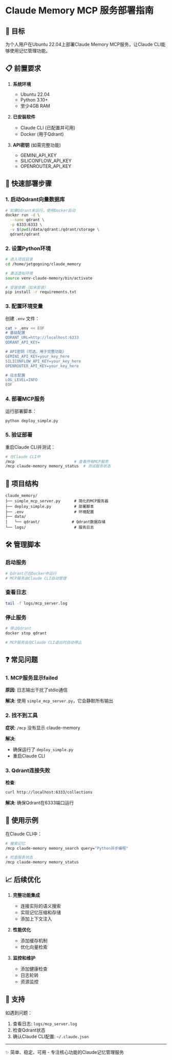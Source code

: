 # Claude Memory MCP 服务部署指南

## 🎯 目标
为个人用户在Ubuntu 22.04上部署Claude Memory MCP服务，让Claude CLI能够使用记忆管理功能。

## 📋 前置要求

1. **系统环境**
   - Ubuntu 22.04
   - Python 3.10+
   - 至少4GB RAM

2. **已安装软件**
   - Claude CLI (已配置并可用)
   - Docker (用于Qdrant)

3. **API密钥** (如需完整功能)
   - GEMINI_API_KEY
   - SILICONFLOW_API_KEY
   - OPENROUTER_API_KEY

## 🚀 快速部署步骤

### 1. 启动Qdrant向量数据库

```bash
# 如果Qdrant未运行，使用Docker启动
docker run -d \
  --name qdrant \
  -p 6333:6333 \
  -v $(pwd)/data/qdrant:/qdrant/storage \
  qdrant/qdrant
```

### 2. 设置Python环境

```bash
# 进入项目目录
cd /home/jetgogoing/claude_memory

# 激活虚拟环境
source venv-claude-memory/bin/activate

# 安装依赖（如未安装）
pip install -r requirements.txt
```

### 3. 配置环境变量

创建 `.env` 文件：

```bash
cat > .env << EOF
# 基础配置
QDRANT_URL=http://localhost:6333
QDRANT_API_KEY=

# API密钥（可选，用于完整功能）
GEMINI_API_KEY=your_key_here
SILICONFLOW_API_KEY=your_key_here
OPENROUTER_API_KEY=your_key_here

# 日志配置
LOG_LEVEL=INFO
EOF
```

### 4. 部署MCP服务

运行部署脚本：

```bash
python deploy_simple.py
```

### 5. 验证部署

重启Claude CLI并测试：

```bash
# 在Claude CLI中
/mcp                          # 查看所有MCP服务
/mcp claude-memory memory_status  # 测试服务状态
```

## 📁 项目结构

```
claude_memory/
├── simple_mcp_server.py      # 简化的MCP服务器
├── deploy_simple.py          # 部署脚本
├── .env                      # 环境配置
├── data/
│   └── qdrant/              # Qdrant数据存储
└── logs/                     # 服务日志
```

## 🛠️ 管理脚本

### 启动服务
```bash
# Qdrant已在Docker中运行
# MCP服务由Claude CLI自动管理
```

### 查看日志
```bash
tail -f logs/mcp_server.log
```

### 停止服务
```bash
# 停止Qdrant
docker stop qdrant

# MCP服务会在Claude CLI退出时自动停止
```

## ❓ 常见问题

### 1. MCP服务显示failed

**原因**: 日志输出干扰了stdio通信

**解决**: 使用 `simple_mcp_server.py`，它会静默所有输出

### 2. 找不到工具

**症状**: `/mcp` 没有显示 claude-memory

**解决**: 
- 确保运行了 `deploy_simple.py`
- 重启Claude CLI

### 3. Qdrant连接失败

**检查**: 
```bash
curl http://localhost:6333/collections
```

**解决**: 确保Qdrant在6333端口运行

## 🎯 使用示例

在Claude CLI中：

```bash
# 搜索记忆
/mcp claude-memory memory_search query="Python异步编程"

# 检查服务状态  
/mcp claude-memory memory_status
```

## 📈 后续优化

1. **完整功能集成**
   - 连接实际的语义搜索
   - 实现记忆压缩和存储
   - 添加上下文注入

2. **性能优化**
   - 添加缓存机制
   - 优化向量检索

3. **监控和维护**
   - 添加健康检查
   - 日志轮转
   - 资源监控

## 🤝 支持

如遇到问题：
1. 查看日志: `logs/mcp_server.log`
2. 检查Qdrant状态
3. 确认Claude CLI配置: `~/.claude.json`

---

✨ 简单、稳定、可用 - 专注核心功能的Claude记忆管理服务
